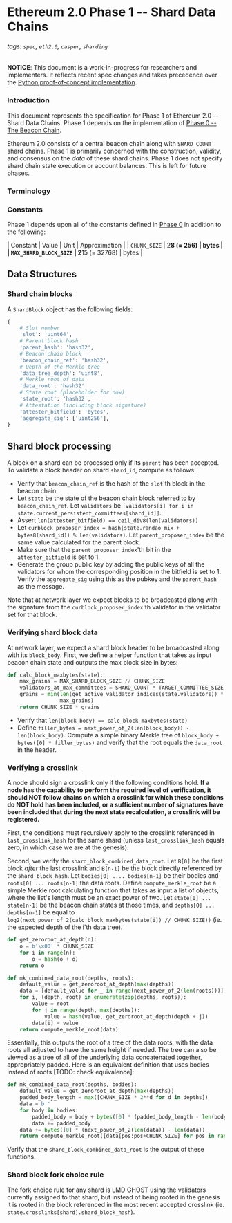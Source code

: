 # Ethereum 2.0 Phase 1 -- Shard Data Chains

###### tags: `spec`, `eth2.0`, `casper`, `sharding`

**NOTICE**: This document is a work-in-progress for researchers and implementers. It reflects recent spec changes and takes precedence over the [Python proof-of-concept implementation](https://github.com/ethereum/beacon_chain).

### Introduction

This document represents the specification for Phase 1 of Ethereum 2.0 -- Shard Data Chains. Phase 1 depends on the implementation of [Phase 0 -- The Beacon Chain](specs/core/0_beacon-chain.md).

Ethereum 2.0 consists of a central beacon chain along with `SHARD_COUNT` shard chains. Phase 1 is primarily concerned with the construction, validity, and consensus on the _data_ of these shard chains. Phase 1 does not specify shard chain state execution or account balances. This is left for future phases.

### Terminology

### Constants

Phase 1 depends upon all of the constants defined in [Phase 0](specs/core/0_beacon-chain.md#constants) in addition to the following:

| Constant | Value | Unit | Approximation |
| `CHUNK_SIZE` | 2**8 (= 256) | bytes |
| `MAX_SHARD_BLOCK_SIZE` | 2**15 (= 32768) | bytes |

## Data Structures

### Shard chain blocks

A `ShardBlock` object has the following fields:

```python
{
    # Slot number
    'slot': 'uint64',
    # Parent block hash
    'parent_hash': 'hash32',
    # Beacon chain block
    'beacon_chain_ref': 'hash32',
    # Depth of the Merkle tree
    'data_tree_depth': 'uint8',
    # Merkle root of data
    'data_root': 'hash32'
    # State root (placeholder for now)
    'state_root': 'hash32',
    # Attestation (including block signature)
    'attester_bitfield': 'bytes',
    'aggregate_sig': ['uint256'],
}
```

## Shard block processing

A block on a shard can be processed only if its `parent` has been accepted. To validate a block header on shard `shard_id`, compute as follows:

* Verify that `beacon_chain_ref` is the hash of the `slot`'th block in the beacon chain.
* Let `state` be the state of the beacon chain block referred to by `beacon_chain_ref`. Let `validators` be `[validators[i] for i in state.current_persistent_committees[shard_id]]`.
* Assert `len(attester_bitfield) == ceil_div8(len(validators))`
* Let `curblock_proposer_index = hash(state.randao_mix + bytes8(shard_id)) % len(validators)`. Let `parent_proposer_index` be the same value calculated for the parent block.
* Make sure that the `parent_proposer_index`'th bit in the `attester_bitfield` is set to 1.
* Generate the group public key by adding the public keys of all the validators for whom the corresponding position in the bitfield is set to 1. Verify the `aggregate_sig` using this as the pubkey and the `parent_hash` as the message.

Note that at network layer we expect blocks to be broadcasted along with the signature from the `curblock_proposer_index`'th validator in the validator set for that block.

### Verifying shard block data

At network layer, we expect a shard block header to be broadcasted along with its `block_body`. First, we define a helper function that takes as input beacon chain state and outputs the max block size in bytes:

```python
def calc_block_maxbytes(state):
    max_grains = MAX_SHARD_BLOCK_SIZE // CHUNK_SIZE
    validators_at_max_committees = SHARD_COUNT * TARGET_COMMITTEE_SIZE
    grains = min(len(get_active_validator_indices(state.validators)) * max_grains // validators_at_max_committees,
                 max_grains)
    return CHUNK_SIZE * grains
```

* Verify that `len(block_body) == calc_block_maxbytes(state)`
* Define `filler_bytes = next_power_of_2(len(block_body)) - len(block_body)`. Compute a simple binary Merkle tree of `block_body + bytes([0] * filler_bytes)` and verify that the root equals the `data_root` in the header.

### Verifying a crosslink

A node should sign a crosslink only if the following conditions hold. **If a node has the capability to perform the required level of verification, it should NOT follow chains on which a crosslink for which these conditions do NOT hold has been included, or a sufficient number of signatures have been included that during the next state recalculation, a crosslink will be registered.**

First, the conditions must recursively apply to the crosslink referenced in `last_crosslink_hash` for the same shard (unless `last_crosslink_hash` equals zero, in which case we are at the genesis).

Second, we verify the `shard_block_combined_data_root`. Let `B[0]` be the first block _after_ the last crosslink and `B[n-1]` be the block directly referenced by the `shard_block_hash`. Let `bodies[0] .... bodies[n-1]` be their bodies and `roots[0] ... roots[n-1]` the data roots. Define `compute_merkle_root` be a simple Merkle root calculating function that takes as input a list of objects, where the list's length must be an exact power of two. Let `state[0] ... state[n-1]` be the beacon chain states at those times, and `depths[0] ... depths[n-1]` be equal to `log2(next_power_of_2(calc_block_maxbytes(state[i]) // CHUNK_SIZE))` (ie. the expected depth of the i'th data tree).

```python
def get_zeroroot_at_depth(n):
    o = b'\x00' * CHUNK_SIZE
    for i in range(n):
        o = hash(o + o)
    return o

def mk_combined_data_root(depths, roots):
    default_value = get_zeroroot_at_depth(max(depths))
    data = [default_value for _ in range(next_power_of_2(len(roots)))]
    for i, (depth, root) in enumerate(zip(depths, roots)):
        value = root
        for j in range(depth, max(depths)):
            value = hash(value, get_zeroroot_at_depth(depth + j))
        data[i] = value
    return compute_merkle_root(data)
```

Essentially, this outputs the root of a tree of the data roots, with the data roots all adjusted to have the same height if needed. The tree can also be viewed as a tree of all of the underlying data concatenated together, appropriately padded. Here is an equivalent definition that uses bodies instead of roots [TODO: check equivalence]:

```python
def mk_combined_data_root(depths, bodies):
    default_value = get_zeroroot_at_depth(max(depths))
    padded_body_length = max([CHUNK_SIZE * 2**d for d in depths])
    data = b''
    for body in bodies:
        padded_body = body + bytes([0] * (padded_body_length - len(body)))
        data += padded_body
    data += bytes([0] * (next_power_of_2(len(data)) - len(data))
    return compute_merkle_root([data[pos:pos+CHUNK_SIZE] for pos in range(0, len(data), CHUNK_SIZE)])
```

Verify that the `shard_block_combined_data_root` is the output of these functions.

### Shard block fork choice rule

The fork choice rule for any shard is LMD GHOST using the validators currently assigned to that shard, but instead of being rooted in the genesis it is rooted in the block referenced in the most recent accepted crosslink (ie. `state.crosslinks[shard].shard_block_hash`).
